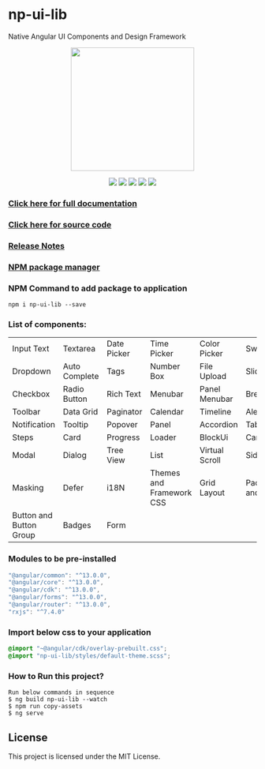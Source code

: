 # np-ui-lib
Native Angular UI Components and Design Framework

<p align="center">
  <img width="250px" height="250px" src="https://raw.githubusercontent.com/np-ui-lib/np-ui-lib/master/src/assets/images/logo-img.png">
</p>

<p align="center">
  <img src="https://raw.githubusercontent.com/np-ui-lib/np-ui-lib/master/src/assets/images/angular.svg">
  <img src="https://raw.githubusercontent.com/np-ui-lib/np-ui-lib/master/src/assets/images/typescript.svg">
  <img src="https://raw.githubusercontent.com/np-ui-lib/np-ui-lib/master/src/assets/images/npm.svg">
  <img src="https://raw.githubusercontent.com/np-ui-lib/np-ui-lib/master/src/assets/images/license.svg">
  <img src="https://raw.githubusercontent.com/np-ui-lib/np-ui-lib/master/src/assets/images/contributions.svg">
</p>

### [Click here for full documentation](https://np-ui-lib.github.io)
### [Click here for source code](https://github.com/np-ui-lib/np-ui-lib)
### [Release Notes](https://github.com/np-ui-lib/np-ui-lib/tree/master/projects/np-ui-lib/CHANGELOG.md)
### [NPM package manager](https://www.npmjs.com/package/np-ui-lib)
### NPM Command to add package to application
```
npm i np-ui-lib --save
```

### List of components:
|                         |               |             |                           |                 |                     |
|-------------------------|---------------|-------------|---------------------------|-----------------|---------------------|
| Input Text              | Textarea      | Date Picker | Time Picker               | Color Picker    | Switch              |
| Dropdown                | Auto Complete | Tags        | Number Box                | File Upload     | Slider              |
| Checkbox                | Radio Button  | Rich Text   | Menubar                   | Panel Menubar   | Breadcrumb          |
| Toolbar                 | Data Grid     | Paginator   | Calendar                  | Timeline        | Alert               |
| Notification            | Tooltip       | Popover     | Panel                     | Accordion       | Tabs                |
| Steps                   | Card          | Progress    | Loader                    | BlockUi         | Carousel            |
| Modal                   | Dialog        | Tree View   | List                      | Virtual Scroll  | Sidepanel           |
| Masking                 | Defer         | i18N        | Themes and Framework CSS  | Grid Layout     | Padding and Margin  |
| Button and Button Group | Badges        | Form        |                           |                 |                     |



### Modules to be pre-installed
```javascript
"@angular/common": "^13.0.0",
"@angular/core": "^13.0.0",
"@angular/cdk": "^13.0.0",
"@angular/forms": "^13.0.0",
"@angular/router": "^13.0.0",
"rxjs": "^7.4.0"
```

### Import below css to your application
```css
@import "~@angular/cdk/overlay-prebuilt.css";
@import "np-ui-lib/styles/default-theme.scss";
```

### How to Run this project?

```
Run below commands in sequence
$ ng build np-ui-lib --watch
$ npm run copy-assets
$ ng serve
```

## License
This project is licensed under the MIT License.
